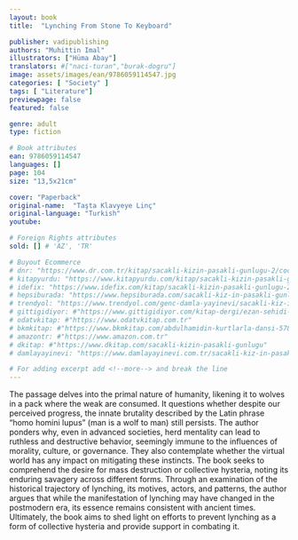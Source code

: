 ```yaml
---
layout: book
title:  "Lynching From Stone To Keyboard"

publisher: vadipublishing
authors: "Muhittin Imal"
illustrators: ["Hüma Abay"]
translators: #["naci-turan","burak-dogru"]
image: assets/images/ean/9786059114547.jpg
categories: [ "Society" ]
tags: [ "Literature"]
previewpage: false
featured: false

genre: adult
type: fiction

# Book attributes
ean: 9786059114547
languages: []
page: 104
size: "13,5x21cm"

cover: "Paperback"
original-name:  "Taşta Klavyeye Linç"
original-language: "Turkish"
youtube:

# Foreign Rights attributes
sold: [] # 'AZ', 'TR'

# Buyout Ecommerce
# dnr: "https://www.dr.com.tr/kitap/sacakli-kizin-pasakli-gunlugu-2/cocuk-ve-genclik/genclik-10-yas/roman-oyku/urunno=0001893059001"
# kitapyurdu: "https://www.kitapyurdu.com/kitap/sacakli-kizin-pasakli-gunlugu-2-/560122.html&filter_name=Sa%C3%A7akl%C4%B1+K%C4%B1z%27%C4%B1n+Pasakl%C4%B1+G%C3%BCnl%C3%BC%C4%9F%C3%BC+2"
# idefix: "https://www.idefix.com/kitap/sacakli-kizin-pasakli-gunlugu-2/cocuk-ve-genclik/genclik-10-yas/roman-oyku/urunno=0001893059001"
# hepsiburada: "https://www.hepsiburada.com/sacakli-kiz-in-pasakli-gunlugu-2-damla-yayinevi-p-HBV000012ER86"
# trendyol: "https://www.trendyol.com/genc-damla-yayinevi/sacakli-kiz-in-pasakli-gunlugu-2-p-54825777"
# gittigidiyor: #"https://www.gittigidiyor.com/kitap-dergi/ezan-sehidi-adnan-menderes_pdp_732728793"
# odatvkitap: #"https://www.odatvkitap.com.tr"
# bkmkitap: #"https://www.bkmkitap.com/abdulhamidin-kurtlarla-dansi-578226"
# amazontr: #"https://www.amazon.com.tr"
# dkitap: #"https://www.dkitap.com/sacakli-kizin-pasakli-gunlugu"
# damlayayinevi: "https://www.damlayayinevi.com.tr/sacakli-kiz-in-pasakli-gunlugu-2-bu-iste-bi-terslik-var"

# For adding excerpt add <!--more--> and break the line
---
```

The passage delves into the primal nature of
humanity, likening it to wolves in a pack where the
weak are consumed. It questions whether despite
our perceived progress, the innate brutality described by the Latin phrase “homo homini lupus”
(man is a wolf to man) still persists. The author
ponders why, even in advanced societies, herd
mentality can lead to ruthless and destructive
behavior, seemingly immune to the influences of
morality, culture, or governance. They also contemplate whether the virtual world has any impact
on mitigating these instincts. The book seeks to
comprehend the desire for mass destruction or
collective hysteria, noting its enduring savagery
across different forms. Through an examination
of the historical trajectory of lynching, its motives,
actors, and patterns, the author argues that while
the manifestation of lynching may have changed in
the postmodern era, its essence remains consistent with ancient times. Ultimately, the book aims to
shed light on efforts to prevent lynching as a form
of collective hysteria and provide support in combating it.
<!--more--> 

